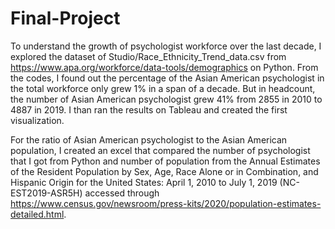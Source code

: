 # Final-Project

To understand the growth of psychologist workforce over the last decade, I explored the dataset of Studio/Race_Ethnicity_Trend_data.csv from https://www.apa.org/workforce/data-tools/demographics on Python. From the codes, I found out the percentage of the Asian American psychologist in the total workforce only grew 1% in a span of a decade. But in headcount, the number of Asian American psychologist grew 41% from 2855 in 2010 to 4887 in 2019. I than ran the results on Tableau and created the first visualization.

For the ratio of Asian American psychologist to the Asian American population, I created an excel that compared the number of psychologist that I got from Python and number of population from the Annual Estimates of the Resident Population by Sex, Age, Race Alone or in Combination, and Hispanic Origin for the United States: April 1, 2010 to July 1, 2019 (NC-EST2019-ASR5H) accessed through https://www.census.gov/newsroom/press-kits/2020/population-estimates-detailed.html.
